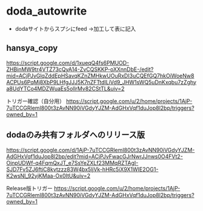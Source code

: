 # doda_autowrite
* dodaサイトからスプシにfeed ->加工して表に記入

## hansya_copy
https://script.google.com/d/1xueqQ4fs6PMUOD-ZHBinMW9tr4VTZ73cQyA14-ZvCQSKKP-oXXnnDbE-/edit?mid=ACjPJvGlqZddEpHSavqKZnZMHkwUOuRxDI3uCQEfGQ7hkOiWoeNw8ACPUs6PqMj8XbP9LHfgJJJ5K7nZFTtdILiVd9_JHW1sWQ5uDnKxqbu7zZghya8UdYTCo4MDZWuaEs5ollrMv82CStTL&uiv=2

トリガー確認（自分用）
https://script.google.com/u/2/home/projects/1AjP-7uTCCGRlemI800t3zAvNN90iVGdyYJZM-AdGHxVqf1duJop8l2bp/triggers?owned_by=1


## dodaのみ共有フォルダへのリリース版
https://script.google.com/d/1AjP-7uTCCGRlemI800t3zAvNN90iVGdyYJZM-AdGHxVqf1duJop8l2bp/edit?mid=ACjPJvFwacGJrNwrJJnws0O4FVt2-OjnpUDWf-q4FqmQxJT_e7SsYeZXLf23MMqRZTAgI-SJD7Fv5ZJ6ftiC8kvtzzz83W4bx5ljVk-hHRc5iX9X1WIE2OG1-K2wsNI_92yjKMaa-Ox0ItU&uiv=2

Release版トリガー
https://script.google.com/u/2/home/projects/1AjP-7uTCCGRlemI800t3zAvNN90iVGdyYJZM-AdGHxVqf1duJop8l2bp/triggers?owned_by=1
